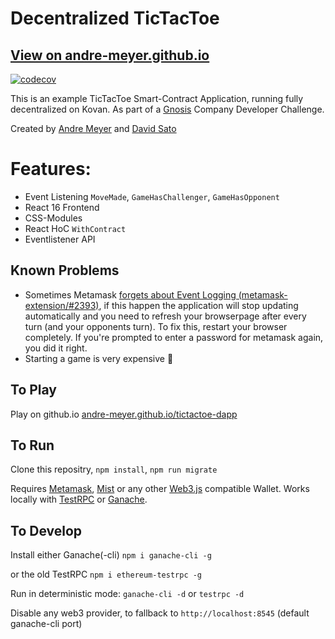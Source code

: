 # Decentralized TicTacToe
## [View on andre-meyer.github.io](https://andre-meyer.github.io/tictactoe-dapp)


[![codecov](https://codecov.io/gh/andre-meyer/tictactoe-dapp/branch/master/graph/badge.svg)](https://codecov.io/gh/andre-meyer/tictactoe-dapp)

This is an example TicTacToe Smart-Contract Application, running fully decentralized on Kovan. As part of a [Gnosis](https://gnosis.pm) Company Developer Challenge.


Created by [Andre Meyer](https://github.com/andre-meyer) and [David Sato](https://github.com/w3stside)

# Features:
- Event Listening `MoveMade`, `GameHasChallenger`, `GameHasOpponent`
- React 16 Frontend
- CSS-Modules
- React HoC `WithContract`
- Eventlistener API

## Known Problems
- Sometimes Metamask [forgets about Event Logging (metamask-extension/#2393)](https://github.com/MetaMask/metamask-extension/issues/2393), if this happen the application will stop updating automatically and you need to refresh your browserpage after every turn (and your opponents turn). To fix this, restart your browser completely. If you're prompted to enter a password for metamask again, you did it right.
- Starting a game is very expensive 🙈

## To Play
Play on github.io [andre-meyer.github.io/tictactoe-dapp](https://andre-meyer.github.io/tictactoe-dapp)

## To Run

Clone this repositry, `npm install`, `npm run migrate`

Requires [Metamask](https://metamask.io/), [Mist](https://github.com/ethereum/mist) or any other [Web3.js](https://github.com/ethereum/web3.js/) compatible Wallet. Works locally with [TestRPC](https://www.npmjs.com/package/ethereumjs-testrpc) or [Ganache](https://github.com/trufflesuite/ganache-cli).

## To Develop

Install either Ganache(-cli)
`npm i ganache-cli -g`

or the old TestRPC
`npm i ethereum-testrpc -g`

Run in deterministic mode: `ganache-cli -d` or `testrpc -d`

Disable any web3 provider, to fallback to `http://localhost:8545` (default ganache-cli port)

